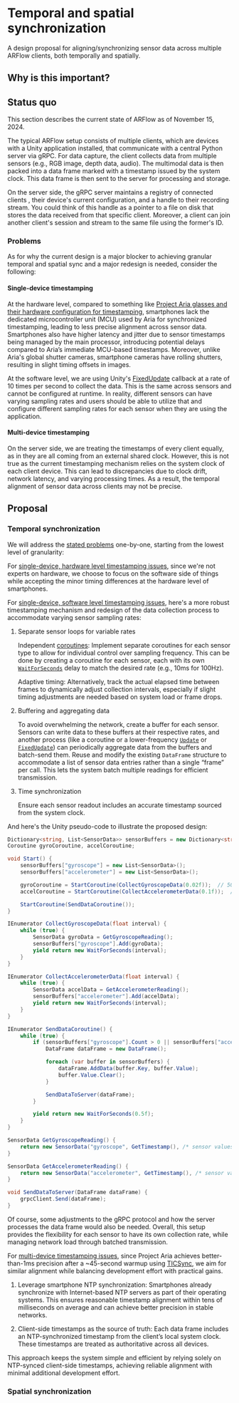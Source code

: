 # Temporal and spatial synchronization

A design proposal for aligning/synchronizing sensor data across multiple ARFlow
clients, both temporally and spatially.

## Why is this important?

<!-- TODO(felixngfender) -->

## Status quo

This section describes the current state of ARFlow as of November 15, 2024.

The typical ARFlow setup consists of multiple clients, which are devices with a
Unity application installed, that communicate with a central Python server via
gRPC. For data capture, the client collects data from multiple sensors (e.g.,
RGB image, depth data, audio). The multimodal data is then packed into a data
frame marked with a timestamp issued by the system clock. This data frame is
then sent to the server for processing and storage.

On the server side, the gRPC server maintains a registry of connected clients ,
their device's current configuration, and a handle to their recording stream.
You could think of this handle as a pointer to a file on disk that stores the
data received from that specific client. Moreover, a client can join another
client's session and stream to the same file using the former's ID.

### Problems

As for why the current design is a major blocker to achieving granular temporal
and spatial sync and a major redesign is needed, consider the following:

#### Single-device timestamping

At the hardware level, compared to something like
[Project Aria glasses and their hardware configuration for timestamping](https://facebookresearch.github.io/projectaria_tools/docs/tech_insights/device_timestamping#aria-device-hardware),
smartphones lack the dedicated microcontroller unit (MCU) used by Aria for
synchronized timestamping, leading to less precise alignment across sensor data.
Smartphones also have higher latency and jitter due to sensor timestamps being
managed by the main processor, introducing potential delays compared to Aria’s
immediate MCU-based timestamps. Moreover, unlike Aria's global shutter cameras,
smartphone cameras have rolling shutters, resulting in slight timing offsets in
images.

At the software level, we are using Unity's
[FixedUpdate](https://docs.unity3d.com/ScriptReference/MonoBehaviour.FixedUpdate.html)
callback at a rate of 10 times per second to collect the data. This is the same
across sensors and cannot be configured at runtime. In reality, different
sensors can have varying sampling rates and users should be able to utilize that
and configure different sampling rates for each sensor when they are using the
application.

#### Multi-device timestamping

On the server side, we are treating the timestamps of every client equally, as
in they are all coming from an external shared clock. However, this is not true
as the current timestamping mechanism relies on the system clock of each client
device. This can lead to discrepancies due to clock drift, network latency, and
varying processing times. As a result, the temporal alignment of sensor data
across clients may not be precise.

## Proposal

### Temporal synchronization

We will address the [stated problems](#problems) one-by-one, starting from the
lowest level of granularity:

For
[single-device, hardware level timestamping issues](#single-device-timestamping),
since we're not experts on hardware, we choose to focus on the software side of
things while accepting the minor timing differences at the hardware level of
smartphones.

For
[single-device, software level timestamping issues](#single-device-timestamping),
here's a more robust timestamping mechanism and redesign of the data collection
process to accommodate varying sensor sampling rates:

1. Separate sensor loops for variable rates

   Independent
   [coroutines](https://docs.unity3d.com/ScriptReference/Coroutine.html):
   Implement separate coroutines for each sensor type to allow for individual
   control over sampling frequency. This can be done by creating a coroutine for
   each sensor, each with its own
   [`WaitForSeconds`](https://docs.unity3d.com/ScriptReference/WaitForSeconds.html)
   delay to match the desired rate (e.g., 10ms for 100Hz).

   Adaptive timing: Alternatively, track the actual elapsed time between frames
   to dynamically adjust collection intervals, especially if slight timing
   adjustments are needed based on system load or frame drops.

2. Buffering and aggregating data

   To avoid overwhelming the network, create a buffer for each sensor. Sensors
   can write data to these buffers at their respective rates, and another
   process (like a coroutine or a lower-frequency
   [`Update`](https://docs.unity3d.com/ScriptReference/MonoBehaviour.Update.html)
   or
   [`FixedUpdate`](https://docs.unity3d.com/ScriptReference/MonoBehaviour.FixedUpdate.html))
   can periodically aggregate data from the buffers and batch-send them. Reuse
   and modify the existing `DataFrame` structure to accommodate a list of sensor
   data entries rather than a single “frame” per call. This lets the system
   batch multiple readings for efficient transmission.

3. Time synchronization

   Ensure each sensor readout includes an accurate timestamp sourced from the
   system clock.

And here's the Unity pseudo-code to illustrate the proposed design:

```cs
Dictionary<string, List<SensorData>> sensorBuffers = new Dictionary<string, List<SensorData>>();
Coroutine gyroCoroutine, accelCoroutine;

void Start() {
    sensorBuffers["gyroscope"] = new List<SensorData>();
    sensorBuffers["accelerometer"] = new List<SensorData>();

    gyroCoroutine = StartCoroutine(CollectGyroscopeData(0.02f));  // 50Hz
    accelCoroutine = StartCoroutine(CollectAccelerometerData(0.1f));  // 10Hz

    StartCoroutine(SendDataCoroutine());
}

IEnumerator CollectGyroscopeData(float interval) {
    while (true) {
        SensorData gyroData = GetGyroscopeReading();
        sensorBuffers["gyroscope"].Add(gyroData);
        yield return new WaitForSeconds(interval);
    }
}

IEnumerator CollectAccelerometerData(float interval) {
    while (true) {
        SensorData accelData = GetAccelerometerReading();
        sensorBuffers["accelerometer"].Add(accelData);
        yield return new WaitForSeconds(interval);
    }
}

IEnumerator SendDataCoroutine() {
    while (true) {
        if (sensorBuffers["gyroscope"].Count > 0 || sensorBuffers["accelerometer"].Count > 0) {
            DataFrame dataFrame = new DataFrame();

            foreach (var buffer in sensorBuffers) {
                dataFrame.AddData(buffer.Key, buffer.Value);
                buffer.Value.Clear();
            }

            SendDataToServer(dataFrame);
        }

        yield return new WaitForSeconds(0.5f);
    }
}

SensorData GetGyroscopeReading() {
    return new SensorData("gyroscope", GetTimestamp(), /* sensor values */);
}

SensorData GetAccelerometerReading() {
    return new SensorData("accelerometer", GetTimestamp(), /* sensor values */);
}

void SendDataToServer(DataFrame dataFrame) {
    grpcClient.Send(dataFrame);
}
```

Of course, some adjustments to the gRPC protocol and how the server processes
the data frame would also be needed. Overall, this setup provides the
flexibility for each sensor to have its own collection rate, while managing
network load through batched transmission.

For [multi-device timestamping issues](#multi-device-timestamping), since
Project Aria achieves better-than-1ms precision after a ~45-second warmup using
[TICSync](https://facebookresearch.github.io/projectaria_tools/docs/ARK/sdk/ticsync#overview),
we aim for similar alignment while balancing development effort with practical
gains.

1. Leverage smartphone NTP synchronization: Smartphones already synchronize with
   Internet-based NTP servers as part of their operating systems. This ensures
   reasonable timestamp alignment within tens of milliseconds on average and can
   achieve better precision in stable networks.

2. Client-side timestamps as the source of truth: Each data frame includes an
   NTP-synchronized timestamp from the client’s local system clock. These
   timestamps are treated as authoritative across all devices.

This approach keeps the system simple and efficient by relying solely on
NTP-synced client-side timestamps, achieving reliable alignment with minimal
additional development effort.

<!-- TODO(felixngfender): Write-up comparing simple iterator-based coroutine, .NET
Task, .NET ValueTask, and Unity Awaitable -->

### Spatial synchronization
